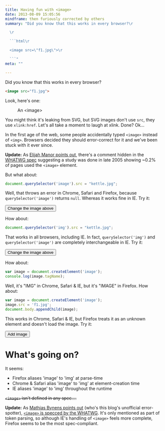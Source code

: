 ```yaml
---
title: Having fun with <image>
date: 2013-08-09 15:05:56
mindframe: then furiously corrected by others
summary: "Did you know that this works in every browser?\r

  \r

  ```html\r

  <image src=\"f1.jpg\">\r

  ```"
meta: ""

---
```


Did you know that this works in every browser?

```html
<image src="f1.jpg">
```

Look, here's one:

<figure class="full-figure">
  <image src="http://farm7.staticflickr.com/6001/5894570568_d8bcf26819_b.jpg" class="image-demo" alt="">
  <figcaption>An &lt;image&gt;</figcaption>
</figure>

You might think it's leaking from SVG, but SVG images don't use `src`, they use `xlink:href`. Let's all take a moment to laugh at xlink. Done? Ok…

In the first age of the web, some people accidentally typed `<image>` instead of `<img>`. Browsers decided they should error-correct for it and we've been stuck with it ever since.

**Update:** As [Elijah Manor points out](https://twitter.com/elijahmanor/status/365839472685883393), there's a comment hidden in the [WHATWG spec](http://www.whatwg.org/specs/web-apps/current-work/multipage/tree-construction.html#parsing-main-inbody) suggesting a study was done in late 2005 showing ~0.2% of pages used the `<image>` element.

But what about:

```javascript
document.querySelector('image').src = "kettle.jpg";
```

Well, that throws an error in Chrome, Safari and Firefox, because `querySelector('image')` returns `null`. Whereas it works fine in IE. Try it:

<button class="change-image btn">Change the image above</button>

<script>
  document.querySelector('.change-image').onclick = function() {
    document.querySelector('image.image-demo').src = "http://farm3.staticflickr.com/2060/2196248898_cbc72b7be3_b.jpg";
  };
</script>

How about:

```javascript
document.querySelector('img').src = "kettle.jpg";
```

That works in all browsers, including IE. In fact, `querySelector('img')` and `querySelector('image')` are completely interchangeable in IE. Try it:

<button class="change-img btn">Change the image above</button>

<script>
  document.querySelector('.change-img').onclick = function() {
    document.querySelector('img.image-demo').src = "http://farm3.staticflickr.com/2060/2196248898_cbc72b7be3_b.jpg";
  };
</script>

How about:

```javascript
var image = document.createElement('image');
console.log(image.tagName);
```

Well, it's "IMG" in Chrome, Safari & IE, but it's "IMAGE" in Firefox. How about:

```javascript
var image = document.createElement('image');
image.src = 'f1.jpg';
document.body.appendChild(image);
```

This works in Chrome, Safari & IE, but Firefox treats it as an unknown element and doesn't load the image. Try it:

<button class="add-image btn">Add image</button>

<script>
  document.querySelector('.add-image').onclick = function() {
    var image = document.createElement('image');
    image.src = 'http://farm3.staticflickr.com/2060/2196248898_cbc72b7be3_b.jpg';
    this.parentNode.insertBefore(image, this);
  };
</script>

# What's going on?

It seems:

* Firefox aliases 'image' to 'img' at parse-time
* Chrome & Safari alias 'image' to 'img' at element-creation time
* IE aliases 'image' to 'img' throughout the runtime

<del>`<image>` isn't defined in any spec….</del>

**Update:** As [Mathias Bynens points out](https://twitter.com/mathias/status/365838260670447616) (who's this blog's unofficial error-spotter), [`<image>` is specced by the WHATWG](http://www.whatwg.org/specs/web-apps/current-work/multipage/tree-construction.html#parsing-main-inbody). It's only mentioned as part of token parsing, so although IE's handling of `<image>` feels more complete, Firefox seems to be the most spec-compliant.